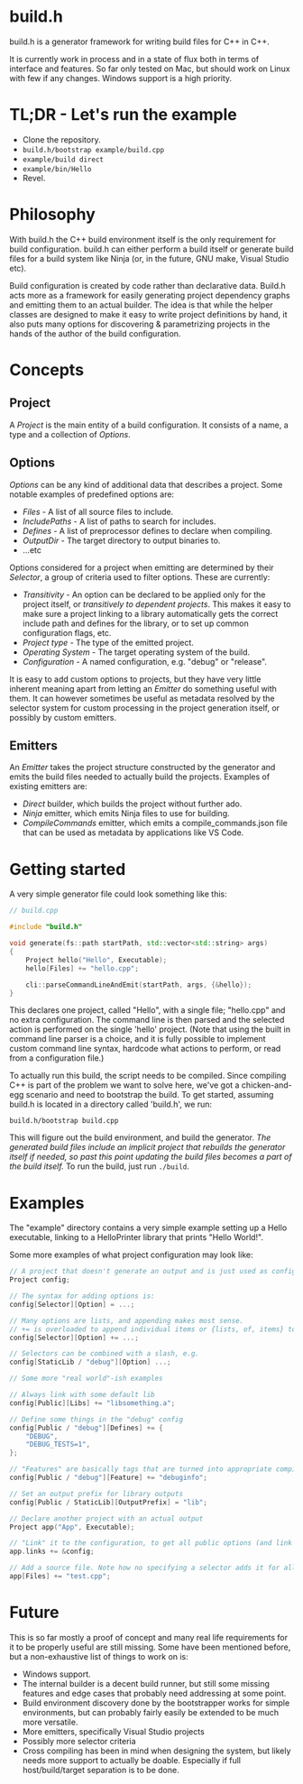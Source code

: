 # build.h
build.h is a generator framework for writing build files for C++ in C++.

It is currently work in process and in a state of flux both in terms of interface and features. So far only tested on Mac, but should work on Linux with few if any changes. Windows support is a high priority. 

# TL;DR - Let's run the example

- Clone the repository.
- `build.h/bootstrap example/build.cpp`
- `example/build direct`
- `example/bin/Hello`
- Revel.

# Philosophy

With build.h the C++ build environment itself is the only requirement for build configuration. build.h can either perform a build itself or generate build files for a build system like Ninja (or, in the future, GNU make, Visual Studio etc). 

Build configuration is created by code rather than declarative data. Build.h acts more as a framework for easily generating project dependency graphs and emitting them to an actual builder. The idea is that while the helper classes are designed to make it easy to write project definitions by hand, it also puts many options for discovering & parametrizing projects in the hands of the author of the build configuration.

# Concepts
## Project
A *Project* is the main entity of a build configuration. It consists of a name, a type and a collection of *Options*.

## Options
*Options* can be any kind of additional data that describes a project. Some notable examples of predefined options are:
* *Files* - A list of all source files to include.
* *IncludePaths* - A list of paths to search for includes.
* *Defines* - A list of preprocessor defines to declare when compiling.
* *OutputDir* - The target directory to output binaries to.
* ...etc

Options considered for a project when emitting are determined by their _Selector_, a group of criteria used to filter options. These are currently:
* *Transitivity* - An option can be declared to be applied only for the project itself, or _transitively to dependent projects_. This makes it easy to make sure a project linking to a library automatically gets the correct include path and defines for the library, or to set up common configuration flags, etc. 
* *Project type* - The type of the emitted project.
* *Operating System* - The target operating system of the build.
* *Configuration* - A named configuration, e.g. "debug" or "release".

It is easy to add custom options to projects, but they have very little inherent meaning apart from letting an *Emitter* do something useful with them. It can however sometimes be useful as metadata resolved by the selector system for custom processing in the project generation itself, or possibly by custom emitters.

## Emitters
An *Emitter* takes the project structure constructed by the generator and emits the build files needed to actually build the projects. Examples of existing emitters are:
* *Direct* builder, which builds the project without further ado.
* *Ninja* emitter, which emits Ninja files to use for building.
* *CompileCommands* emitter, which emits a compile_commands.json file that can be used as metadata by applications like VS Code.
# Getting started

A very simple generator file could look something like this:
```c++
// build.cpp

#include "build.h"

void generate(fs::path startPath, std::vector<std::string> args)
{
    Project hello("Hello", Executable);
    hello[Files] += "hello.cpp";

    cli::parseCommandLineAndEmit(startPath, args, {&hello});
}
```

This declares one project, called "Hello", with a single file; "hello.cpp" and no extra configuration. The command line is then parsed and the selected action is performed on the single 'hello' project. (Note that using the built in command line parser is a choice, and it is fully possible to implement custom command line syntax, hardcode what actions to perform, or read from a configuration file.)

To actually run this build, the script needs to be compiled. Since compiling C++ is part of the problem we want to solve here, we've got a chicken-and-egg scenario and need to bootstrap the build. To get started, assuming build.h is located in a directory called 'build.h', we run:
```
build.h/bootstrap build.cpp
```
This will figure out the build environment, and build the generator. *The generated build files include an implicit project that rebuilds the generator itself if needed, so past this point updating the build files becomes a part of the build itself.* To run the build, just run `./build`.

# Examples
The "example" directory contains a very simple example setting up a Hello executable, linking to a HelloPrinter library that prints "Hello World!".

Some more examples of what project configuration may look like:
```c++
// A project that doesn't generate an output and is just used as configuration doesn't need a name or type 
Project config;

// The syntax for adding options is:
config[Selector][Option] = ...;

// Many options are lists, and appending makes most sense.
// += is overloaded to append individual items or {lists, of, items} to Option vectors
config[Selector][Option] += ...;

// Selectors can be combined with a slash, e.g.
config[StaticLib / "debug"][Option] ...;

// Some more "real world"-ish examples

// Always link with some default lib
config[Public][Libs] += "libsomething.a";

// Define some things in the "debug" config
config[Public / "debug"][Defines] += { 
    "DEBUG", 
    "DEBUG_TESTS=1",
}; 

// "Features" are basically tags that are turned into appropriate compiler flags when compiling
config[Public / "debug"][Feature] += "debuginfo";

// Set an output prefix for library outputs
config[Public / StaticLib][OutputPrefix] = "lib";

// Declare another project with an actual output
Project app("App", Executable);

// "Link" it to the configuration, to get all public options (and link to outputs if any) from it
app.links += &config;

// Add a source file. Note how no specifying a selector adds it for all configurations, local to the project (no transitivity).
app[Files] += "test.cpp";
```

# Future

This is so far mostly a proof of concept and many real life requirements for it to be properly useful are still missing. Some have been mentioned before, but a non-exhaustive list of things to work on is:
* Windows support.
* The internal builder is a decent build runner, but still some missing features and edge cases that probably need addressing at some point.
* Build environment discovery done by the bootstrapper works for simple environments, but can probably fairly easily be extended to be much more versatile.
* More emitters, specifically Visual Studio projects
* Possibly more selector criteria
* Cross compiling has been in mind when designing the system, but likely needs more support to actually be doable. Especially if full host/build/target separation is to be done.